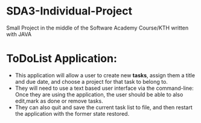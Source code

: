 # SDA3-Individual-Project
Small Project in the middle of the Software Academy Course/KTH written with JAVA

# ToDoList Application: 
* This application will allow a user to create new **tasks**, assign them a title and due date, and choose a project for that task to belong to. 
* They will need to use a text based user interface via the command-line: Once they are using the application, the user should be able to also edit,mark as done or remove tasks.
* They can also quit and save the current task list to file, and then restart the application with the former state restored.

